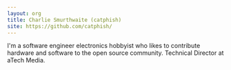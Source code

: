 ```yaml
---
layout: org
title: Charlie Smurthwaite (catphish)
site: https://github.com/catphish/
---
```

I'm a software engineer electronics hobbyist who likes to contribute
hardware and software to the open source community. Technical Director
at aTech Media.
